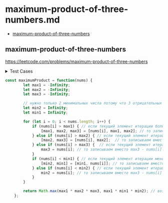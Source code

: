 # maximum-product-of-three-numbers.md

+ [maximum-product-of-three-numbers](#maximum-product-of-three-numbers)

## maximum-product-of-three-numbers

https://leetcode.com/problems/maximum-product-of-three-numbers

<details><summary>Test Cases</summary><blockquote>

``` javascript
    // [2, 2, 5]
    // 20

    // [-1, 6, 1, 0, 5]
    // 30
```

</blockquote></details>

``` javascript
const maximumProduct = function(nums) {
        let max1 = -Infinity;
        let max2 = -Infinity;
        let max3 = -Infinity;

        // нужно только 2 минимальных числа потому что 3 отрицательных числа даст минус
        let min2 = Infinity;
        let min1 = Infinity;

        for (let i = 0; i < nums.length; i++) {
            if (nums[i] > max1) { // если текущий элемент итерации больше max1
                [max1, max2, max3] = [nums[i], max1, max2]; // то записываем вместо max1 - nums[i], вместо max2 - max1, вместо max3 - max2
            } else if (nums[i] > max2) { // если текущий элемент итерации больше max2 (и меньше max1)
                [max2, max3] = [nums[i], max2];  // то записываем вместо max2 - nums[i], вместо max3 - max2
            } else if (nums[i] > max3) {  // если текущий элемент итерации больше max3 (и меньше max1 и max2)
                max3 = nums[i]; // то записываем вместо max3 - nums[i]
            }
            if (nums[i] < min1) { // если текущий элемент итерации меньше чем наше самое минимальное число
                [min2, min1] = [min1, nums[i]]; // то записываем вместо самого минимального числа - nums[i]
            } else if (nums[i] < min2) { // если текущий элемент итерации меньше чем min2
                min2 = nums[i]; // то записываем вместо max3 - nums[i]
            }
        }

        return Math.max(max1 * max2 * max3, max1 * min1 * min2); // возвращаем самое большое произведение чисел с помощью Math.max
    };
```
